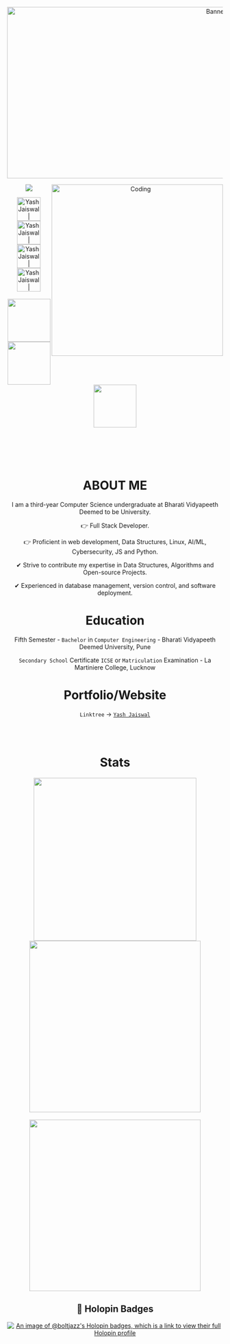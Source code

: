 <!--- header image --->

<div align="center">
<p align="center">
  <img alt="Banner" width="961" height="400" src="https://user-images.githubusercontent.com/74038190/225813708-98b745f2-7d22-48cf-9150-083f1b00d6c9.gif">
</p>
<!--- portfolio launch image --->

  <!-- gif image -->
  <img align="right" alt="Coding" width="400" src="https://media.tenor.com/rePDfDWO3XoAAAAd/hacking.gif">
 <!--<img align="left" alt="Hacker" height="290" width="360" src="https://user-images.githubusercontent.com/74038190/229223156-0cbdaba9-3128-4d8e-8719-b6b4cf741b67.gif"> -->
  
  ![](https://komarev.com/ghpvc/?username=Boltjazz&color=blueviolet&label=Profile+Views)

  
<!--- social media icons, you can find them in the assets directory of this repo --->
  
<a href="https://twitter.com/">
    <img height="55" alt="Yash Jaiswal | Twitter" src="https://user-images.githubusercontent.com/60597290/152035696-80cad2ec-b4dd-4552-88e6-b6b466124f5b.png" />
</a>    
  
<a href="https://www.linkedin.com/in/boltjazz/" target="_blank">
  <img height="55" alt="Yash Jaiswal | LinkedIn"  src="https://user-images.githubusercontent.com/60597290/152035581-a7c6c0c3-65c3-4160-89c0-e90ddc1e8d4e.png"/>
</a> 
  
<a href="https://stackoverflow.com/users/22658065/yash-jaiswal" target="_blank">
  <img height="55" alt="Yash Jaiswal | StackOverFlow" src="https://user-images.githubusercontent.com/60597290/152035786-d00aa1c3-56af-4d45-8a3c-15846d1a123d.png" />
</a>
  
<a href="https://www.instagram.com/yash_.jaiswal" target="_blank">
  <img height="55" alt="Yash Jaiswal | Instagram"  src="https://user-images.githubusercontent.com/60597290/152036063-21242e52-af65-4a33-af5d-790466244407.png" />
</a>

  
<!--- a bit of vertical space & languages text --->
  
<div>&nbsp;</div>
  

<div></div>
  
  
<!--- language icons --->
  

<img height="100" src="https://user-images.githubusercontent.com/60597290/152366251-81e7024b-81c6-422c-ae71-ad035850d030.png" />
<img height="100" src="https://user-images.githubusercontent.com/60597290/152366154-ec1ddf07-fcf8-41f5-a5f8-ccfc331622a2.png" />
<img height="100" src="https://user-images.githubusercontent.com/60597290/152366741-4ebfc910-49b4-4365-829d-89f9a5873ff5.png" /> 
  
  
&nbsp;

<br><br/>

<h1 align="center">
  ABOUT ME
</h1>
  
<!-- <img width="135" height="180" src="https://github.com/Boltjazz/Boltjazz/assets/110303755/fd158b80-b847-4b22-8c43-56b1a50480bf"
 /> -->
  
I am a third-year Computer Science undergraduate at Bharati Vidyapeeth Deemed to be University.

👉 Full Stack Developer.

👉 Proficient in web development, Data Structures, Linux, AI/ML, Cybersecurity, JS and Python.

✔ Strive to contribute my expertise in Data Structures, Algorithms and Open-source Projects.

✔ Experienced in database management, version control, and software deployment.
  
  
  <!--- Education --->  
  
<h1 align="center">
    Education 
    </h2>

  Fifth Semester - `Bachelor` in `Computer Engineering` - Bharati Vidyapeeth Deemed University, Pune
  
  `Secondary School` Certificate `ICSE` or `Matriculation` Examination - La Martiniere College, Lucknow

  
  <!--- Portfolio/Website --->  
  
<h1 align="center">
    Portfolio/Website
    </h2>
  
 <!-- `Portfolio` -> <a href="" target="_blank">`Yash jaiswal`</a> -->
  
  `Linktree` -> <a href="https://linktr.ee/boltjazz" target="_blank">`Yash Jaiswal`</a>
  
 

  
  <!--- adding 3D earth icon to show some love for the environment 🌏 --->
  
<!--- <img height="40" src="https://user-images.githubusercontent.com/60597290/152370900-69dce999-2e00-4227-9547-917fa1a4b06e.png" />--->
<br><br>

  <h1 align="center">
    Stats
    </h2>
<p align="center">
  
  <img width="380px" src="https://github-readme-stats.vercel.app/api?username=boltjazz&count_private=true&show_icons=true&theme=material-palenight&hide_border=true&bg_color=1F222E" />
  <img width="400px" src="https://github-readme-streak-stats.herokuapp.com?user=boltjazz&theme=material-palenight&hide_border=true&fire=C77800&ring=7C2AE8&background=1F222E" />
  <br><br>
  <img width="400px" max-height="195px" src="https://github-readme-stats.vercel.app/api/top-langs/?username=boltjazz&theme=material-palenight&show_icons=true&hide_border=true&layout=compact" />

 <!-- ![boltjazz's Streak](https://github-readme-streak-stats.herokuapp.com/?user=boltjazz&theme=material-palenight&hide_border=true) -->
 <!-- [![An image of @boltjazz's Holopin badges, which is a link to view their full Holopin profile](https://holopin.me/boltjazz)](https://holopin.io/@boltjazz) -->

 
  
</p>


<!--- Github snack contribution graph 
  
<div align="center"> <img src="https://raw.githubusercontent.com/muhiqsimui/muhiqsimui/output/github-contribution-grid-snake.svg" /></div>--->

<!--- building footer with spaceship question 
  
![footer](https://user-images.githubusercontent.com/60597290/152518980-fa55fbc8-81fe-4bba-bf52-21320455e217.png)
<img height="50" src="https://user-images.githubusercontent.com/60597290/152519754-992acfbc-39df-489d-a01a-72ea86a08996.png" />--->

  <h2>📌 Holopin Badges</h3>
  
 [![An image of @boltjazz's Holopin badges, which is a link to view their full Holopin profile](https://holopin.me/boltjazz)](https://holopin.io/@boltjazz)
 </div>
